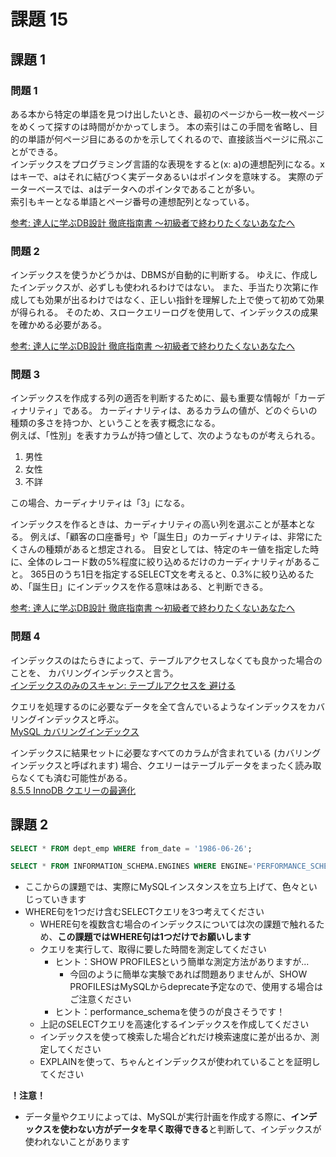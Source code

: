 # 課題 15

## 課題 1

### 問題 1

ある本から特定の単語を見つけ出したいとき、最初のページから一枚一枚ページをめくって探すのは時間がかかってしまう。
本の索引はこの手間を省略し、目的の単語が何ページ目にあるのかを示してくれるので、直接該当ページに飛ぶことができる。  
インデックスをプログラミング言語的な表現をすると(x: a)の連想配列になる。xはキーで、aはそれに結びつく実データあるいはポインタを意味する。
実際のデーターベースでは、aはデータへのポインタであることが多い。  
索引もキーとなる単語とページ番号の連想配列となっている。  

[参考: 達人に学ぶDB設計 徹底指南書 ～初級者で終わりたくないあなたへ](https://www.shoeisha.co.jp/book/detail/9784798124704)

### 問題 2

インデックスを使うかどうかは、DBMSが自動的に判断する。
ゆえに、作成したインデックスが、必ずしも使われるわけではない。
また、手当たり次第に作成しても効果が出るわけではなく、正しい指針を理解した上で使って初めて効果が得られる。
そのため、スロークエリーログを使用して、インデックスの成果を確かめる必要がある。

[参考: 達人に学ぶDB設計 徹底指南書 ～初級者で終わりたくないあなたへ](https://www.shoeisha.co.jp/book/detail/9784798124704)

### 問題 3

インデックスを作成する列の適否を判断するために、最も重要な情報が「カーディナリティ」である。
カーディナリティは、あるカラムの値が、どのぐらいの種類の多さを持つか、ということを表す概念になる。  
例えば、「性別」を表すカラムが持つ値として、次のようなものが考えられる。

1. 男性
1. 女性
1. 不詳

この場合、カーディナリティは「3」になる。

インデックスを作るときは、カーディナリティの高い列を選ぶことが基本となる。
例えば、「顧客の口座番号」や「誕生日」のカーディナリティは、非常にたくさんの種類があると想定される。
目安としては、特定のキー値を指定した時に、全体のレコード数の5%程度に絞り込めるだけのカーディナリティがあること。
365日のうち1日を指定するSELECT文を考えると、0.3%に絞り込めるため、「誕生日」にインデックスを作る意味はある、と判断できる。

[参考: 達人に学ぶDB設計 徹底指南書 ～初級者で終わりたくないあなたへ](https://www.shoeisha.co.jp/book/detail/9784798124704)

### 問題 4

インデックスのはたらきによって、テーブルアクセスしなくても良かった場合のことを、 カバリングインデックスと言う。  
[インデックスのみのスキャン: テーブルアクセスを 避ける](https://use-the-index-luke.com/ja/sql/clustering/index-only-scan-covering-index)

クエリを処理するのに必要なデータを全て含んでいるようなインデックスをカバリングインデックスと呼ぶ。  
[MySQL カバリングインデックス](https://qiita.com/riita10069/items/29953f51126ed4e0cf82)

インデックスに結果セットに必要なすべてのカラムが含まれている (カバリングインデックスと呼ばれます) 場合、クエリーはテーブルデータをまったく読み取らなくても済む可能性がある。  
[8.5.5 InnoDB クエリーの最適化](https://dev.mysql.com/doc/refman/5.6/ja/optimizing-innodb-queries.html)

## 課題 2

``` SQL
SELECT * FROM dept_emp WHERE from_date = '1986-06-26';
```

``` SQL
SELECT * FROM INFORMATION_SCHEMA.ENGINES WHERE ENGINE='PERFORMANCE_SCHEMA'
```

- ここからの課題では、実際にMySQLインスタンスを立ち上げて、色々といじっていきます
- WHERE句を1つだけ含むSELECTクエリを3つ考えてください
  - WHERE句を複数含む場合のインデックスについては次の課題で触れるため、**この課題ではWHERE句は1つだけでお願いします**
  - クエリを実行して、取得に要した時間を測定してください
    - ヒント：SHOW PROFILESという簡単な測定方法がありますが...
      - 今回のように簡単な実験であれば問題ありませんが、SHOW PROFILESはMySQLからdeprecate予定なので、使用する場合はご注意ください
    - ヒント：performance_schemaを使うのが良さそうです！
  - 上記のSELECTクエリを高速化するインデックスを作成してください
  - インデックスを使って検索した場合どれだけ検索速度に差が出るか、測定してください
  - EXPLAINを使って、ちゃんとインデックスが使われていることを証明してください

**！注意！**

- データ量やクエリによっては、MySQLが実行計画を作成する際に、**インデックスを使わない方がデータを早く取得できる**と判断して、インデックスが使われないことがあります